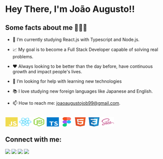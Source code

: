 # Hey There, I'm João Augusto!!

## Some facts about me 👨🏻‍💻

- 🌳 I’m currently studying React.js with Typescript and Node.js.

- 📈 My goal is to become a Full Stack Developer capable of solving real problems. 

- ❤️ Always looking to be better than the day before, have continuous growth and impact people's lives.

- 🤔 I’m looking for help with learning new technologies 

- 📚 I love studying new foreign languages like Japanese and English.

-  📫 How to reach me: joaoaugustojob99@gmail.com.
  
<div style="display: inline_block"><br>
  <img align="center" alt="javascriot" height="30" width="40" src="https://raw.githubusercontent.com/devicons/devicon/master/icons/javascript/javascript-plain.svg">
  <img align="center" alt="react.js" height="30" width="40" src="https://raw.githubusercontent.com/devicons/devicon/master/icons/react/react-original.svg">
  <img align="center" alt="node" height="30" width="40" src="https://raw.githubusercontent.com/devicons/devicon/master/icons/nodejs/nodejs-original.svg">
  <img align="center" alt="typescript" height="30" width="40" src="https://raw.githubusercontent.com/devicons/devicon/master/icons/typescript/typescript-plain.svg">
  <img align="center" alt="figma" height="30" width="40" src="https://raw.githubusercontent.com/devicons/devicon/master/icons/figma/figma-original.svg">
  <img align="center" alt="html" height="30" width="40" src="https://raw.githubusercontent.com/devicons/devicon/master/icons/html5/html5-original.svg">
  <img align="center" alt="css" height="30" width="40" src="https://raw.githubusercontent.com/devicons/devicon/master/icons/css3/css3-original.svg">
  <img align="center" alt="css" height="30" width="40" src="https://raw.githubusercontent.com/devicons/devicon/master/icons/sass/sass-original.svg">
</div>
  
   ## Connect with me:

 <div> 
  <a href="https://www.instagram.com/joao_augusto_001/" target="_blank"><img src="https://img.shields.io/badge/-Instagram-%23E4405F?style=for-the-badge&logo=instagram&logoColor=white" target="_blank"></a>
   <a href="https://www.linkedin.com/in/jo%C3%A3o-augusto-383b3b21a/" target="_blank"><img src="https://img.shields.io/badge/-LinkedIn-%230077B5?style=for-the-badge&logo=linkedin&logoColor=white" target="_blank"></a>
  <a href = "mailto:joaoaugustojob99@gmail.com"><img src="https://img.shields.io/badge/-Gmail-%23333?style=for-the-badge&logo=gmail&logoColor=white" target="_blank"></a>
 <a href="https://api.whatsapp.com/send?1=pt_BR&phone=5585998015610"><img src="https://img.shields.io/badge/WhatsApp-25D366?style=for-the-badge&logo=whatsapp&logoColor=white" target="_blank"></a>
   <p align="left">
</p>
</div>
